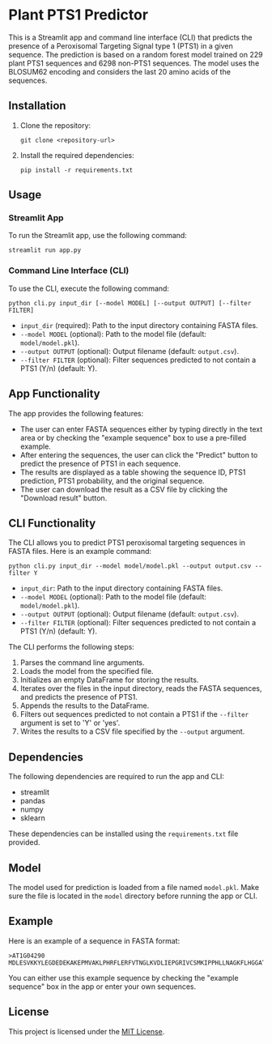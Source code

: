 # Plant PTS1 Predictor

This is a Streamlit app and command line interface (CLI) that predicts the presence of a Peroxisomal Targeting Signal type 1 (PTS1) in a given sequence. The prediction is based on a random forest model trained on 229 plant PTS1 sequences and 6298 non-PTS1 sequences. The model uses the BLOSUM62 encoding and considers the last 20 amino acids of the sequences.

## Installation

1. Clone the repository:

   ```shell
   git clone <repository-url>
   ```

2. Install the required dependencies:

   ```shell
   pip install -r requirements.txt
   ```

## Usage

### Streamlit App

To run the Streamlit app, use the following command:

```shell
streamlit run app.py
```

### Command Line Interface (CLI)

To use the CLI, execute the following command:

```shell
python cli.py input_dir [--model MODEL] [--output OUTPUT] [--filter FILTER]
```

- `input_dir` (required): Path to the input directory containing FASTA files.
- `--model MODEL` (optional): Path to the model file (default: `model/model.pkl`).
- `--output OUTPUT` (optional): Output filename (default: `output.csv`).
- `--filter FILTER` (optional): Filter sequences predicted to not contain a PTS1 (Y/n) (default: Y).

## App Functionality

The app provides the following features:

- The user can enter FASTA sequences either by typing directly in the text area or by checking the "example sequence" box to use a pre-filled example.
- After entering the sequences, the user can click the "Predict" button to predict the presence of PTS1 in each sequence.
- The results are displayed as a table showing the sequence ID, PTS1 prediction, PTS1 probability, and the original sequence.
- The user can download the result as a CSV file by clicking the "Download result" button.

## CLI Functionality

The CLI allows you to predict PTS1 peroxisomal targeting sequences in FASTA files. Here is an example command:

```shell
python cli.py input_dir --model model/model.pkl --output output.csv --filter Y
```

- `input_dir`: Path to the input directory containing FASTA files.
- `--model MODEL` (optional): Path to the model file (default: `model/model.pkl`).
- `--output OUTPUT` (optional): Output filename (default: `output.csv`).
- `--filter FILTER` (optional): Filter sequences predicted to not contain a PTS1 (Y/n) (default: Y).

The CLI performs the following steps:

1. Parses the command line arguments.
2. Loads the model from the specified file.
3. Initializes an empty DataFrame for storing the results.
4. Iterates over the files in the input directory, reads the FASTA sequences, and predicts the presence of PTS1.
5. Appends the results to the DataFrame.
6. Filters out sequences predicted to not contain a PTS1 if the `--filter` argument is set to 'Y' or 'yes'.
7. Writes the results to a CSV file specified by the `--output` argument.

## Dependencies

The following dependencies are required to run the app and CLI:

- streamlit
- pandas
- numpy
- sklearn

These dependencies can be installed using the `requirements.txt` file provided.

## Model

The model used for prediction is loaded from a file named `model.pkl`. Make sure the file is located in the `model` directory before running the app or CLI.

## Example

Here is an example of a sequence in FASTA format:

```
>AT1G04290
MDLESVKKYLEGDEDEKAKEPMVAKLPHRFLERFVTNGLKVDLIEPGRIVCSMKIPPHLLNAGKFLHGGATATLVDLIGSAVIYTAGASHSGVSVEINVSYLDAAFLDEEIEIESKALRVGKAVAVVSVELRKKTTGKIIAQGRHTKYFAPRSNL
```

You can either use this example sequence by checking the "example sequence" box in the app or enter your own sequences.

## License

This project is licensed under the [MIT License](LICENSE).